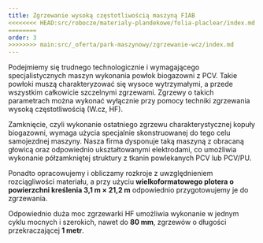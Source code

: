 ```yaml
---
title: Zgrzewanie wysoką częstotliwością maszyną FIAB 
<<<<<<<< HEAD:src/robocze/materialy-plandekowe/folia-placlear/index.md
========
order: 3
>>>>>>>> main:src/_oferta/park-maszynowy/zgrzewanie-wcz/index.md
---
```


Podejmiemy się trudnego technologicznie i wymagającego specjalistycznych maszyn
wykonania powłok biogazowni z PCV. Takie powłoki muszą charakteryzować się
wysoce wytrzymałymi, a przede wszystkim całkowicie szczelnymi zgrzewami. Zgrzewy
o takich parametrach można wykonać wyłącznie przy pomocy techniki zgrzewania
wysoką częstotliwością (W.cz, HF).

Zamknięcie, czyli wykonanie ostatniego zgrzewu charakterystycznej kopuły
biogazowni, wymaga użycia specjalnie skonstruowanej do tego celu samojezdnej
maszyny. Nasza firma dysponuje taką maszyną z obracaną głowicą oraz odpowiednio
ukształtowanymi elektrodami, co umożliwia wykonanie półzamkniętej struktury z
tkanin powlekanych PCV lub PCV/PU.

Ponadto opracowujemy i obliczamy rozkroje z uwzględnieniem rozciągliwości
materiału, a przy użyciu **wielkoformatowego plotera o powierzchni kreślenia 3,1
m × 21,2 m** odpowiednio przygotowujemy je do zgrzewania.

Odpowiednio duża moc zgrzewarki HF umożliwia wykonanie w jednym cyklu mocnych i
szerokich, nawet do **80 mm**, zgrzewów o długości przekraczającej **1 metr**.
